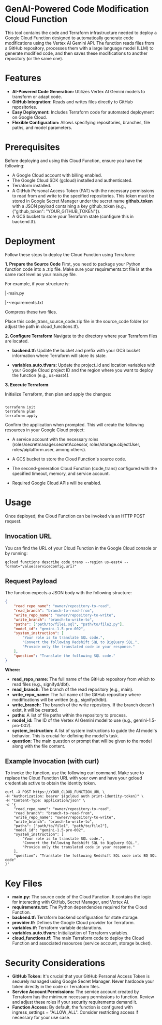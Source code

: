 # GenAI-Powered Code Modification Cloud Function
This tool contains the code and Terraform infrastructure needed to deploy a Google Cloud Function designed to automatically generate code modifications using the Vertex AI Gemini API. The function reads files from a GitHub repository, processes them with a large language model (LLM) to generate modified code, and then saves these modifications to another repository (or the same one).

# Features
- **AI-Powered Code Generation:** Utilizes Vertex AI Gemini models to transform or adapt code.
- **GitHub Integration:** Reads and writes files directly to GitHub repositories.
- **Easy Deployment:** Includes Terraform code for automated deployment on Google Cloud.
- **Flexible Configuration:** Allows specifying repositories, branches, file paths, and model parameters.

# Prerequisites
Before deploying and using this Cloud Function, ensure you have the following:

- A Google Cloud account with billing enabled.
- The Google Cloud SDK (gcloud) installed and authenticated.
- Terraform installed.
- A GitHub Personal Access Token (PAT) with the necessary permissions to read from and write to the specified repositories. This token must be stored in Google Secret Manager under the secret name **github_token** with a JSON payload containing a key github_token (e.g., {"github_token": "YOUR_GITHUB_TOKEN"}).
- A GCS bucket to store your Terraform state (configure this in backend.tf).

# Deployment
Follow these steps to deploy the Cloud Function using Terraform:

**1. Prepare the Source Code**
First, you need to package your Python function code into a .zip file. Make sure your requirements.txt file is at the same root level as your main.py file.

For example, if your structure is:

|-main.py

|--requirements.txt


Compress these two files.

Place this code_trans_source_code.zip file in the source_code folder (or adjust the path in cloud_functions.tf).

**2. Configure Terraform**
Navigate to the directory where your Terraform files are located.

- **backend.tf:** Update the bucket and prefix with your GCS bucket information where Terraform will store its state.

- **variables.auto.tfvars:** Update the project_id and location variables with your Google Cloud project ID and the region where you want to deploy the function (e.g., us-east4).

**3. Execute Terraform**

Initialize Terraform, then plan and apply the changes:

```shell

terraform init
terraform plan
terraform apply
```

Confirm the application when prompted. This will create the following resources in your Google Cloud project:

- A service account with the necessary roles (roles/secretmanager.secretAccessor, roles/storage.objectUser, roles/aiplatform.user, among others).

- A GCS bucket to store the Cloud Function's source code.

- The second-generation Cloud Function (code_trans) configured with the specified timeout, memory, and service account.

- Required Google Cloud APIs will be enabled.

# Usage
Once deployed, the Cloud Function can be invoked via an HTTP POST request.

## Invocation URL
You can find the URL of your Cloud Function in the Google Cloud console or by running:

```shell
gcloud functions describe code_trans --region us-east4 --format="value(serviceConfig.uri)"
```

## Request Payload
The function expects a JSON body with the following structure:

```json
{
    "read_repo_name": "owner/repository-to-read",
    "read_branch": "branch-to-read-from",
    "write_repo_name": "owner/repository-to-write",
    "write_branch": "branch-to-write-to",
    "paths": ["path/to/file1.sql", "path/to/file2.py"],
    "model_id": "gemini-1.5-pro-002",
    "system_instruction": [
        "Your role is to translate SQL code.",
        "Convert the following Redshift SQL to BigQuery SQL.",
        "Provide only the translated code in your response."
    ],
    "question": "Translate the following SQL code."
}
```

**Where:**
- **read_repo_name:** The full name of the GitHub repository from which to read files (e.g., signifyd/dbt).
- **read_branch:** The branch of the read repository (e.g., main).
- **write_repo_name:** The full name of the GitHub repository where modifications will be written (e.g., signifyd/dbt).
- **write_branch:** The branch of the write repository. If the branch doesn't exist, it will be created.
- **paths:** A list of file paths within the repository to process.
- **model_id:** The ID of the Vertex AI Gemini model to use (e.g., gemini-1.5-pro-002).
- **system_instruction:** A list of system instructions to guide the AI model's behavior. This is crucial for defining the model's task.
- **question:** The main question or prompt that will be given to the model along with the file content.

## Example Invocation (with curl)
To invoke the function, use the following curl command. Make sure to replace the Cloud Function URL with your own and have your gcloud credentials active to obtain the identity token.

```shell
curl -X POST https://YOUR_CLOUD_FUNCTION_URL \
-H "Authorization: bearer $(gcloud auth print-identity-token)" \
-H "Content-Type: application/json" \
-d '{
    "read_repo_name": "owner/repository-to-read",
    "read_branch": "branch-to-read-from",
    "write_repo_name": "owner/repository-to-write",
    "write_branch": "branch-to-write-to",
    "paths": ["path/to/file1", "path/to/file2"],
    "model_id": "gemini-1.5-pro-002",
    "system_instruction": [
        "Your role is to translate SQL code.",
        "Convert the following Redshift SQL to BigQuery SQL.",
        "Provide only the translated code in your response."
    ],
    "question": "Translate the following Redshift SQL code into BQ SQL code"
}'
```

# Key Files
- **main.py:** The source code of the Cloud Function. It contains the logic for interacting with GitHub, Secret Manager, and Vertex AI.
- **requirements.txt:** The Python dependencies required for the Cloud Function.
- **backend.tf:** Terraform backend configuration for state storage.
- **provider.tf:** Defines the Google Cloud provider for Terraform.
- **variables.tf:** Terraform variable declarations.
- **variables.auto.tfvars:** Initialization of Terraform variables.
- **cloud_functions.tf:** The main Terraform code to deploy the Cloud Function and associated resources (service account, storage bucket).

# Security Considerations
- **GitHub Token:** It's crucial that your GitHub Personal Access Token is securely managed using Google Secret Manager. Never hardcode your token directly in the code or Terraform files.
- **Service Account Permissions:** The service account created by Terraform has the minimum necessary permissions to function. Review and adjust these roles if your security requirements demand it.
- **Function Access:** By default, the function is configured with ingress_settings = "ALLOW_ALL". Consider restricting access if necessary for your use case.
